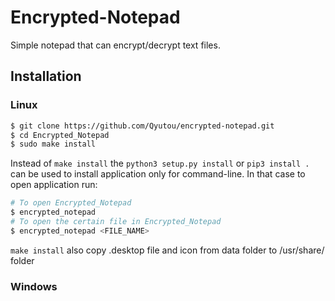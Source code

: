 # Encrypted-Notepad
Simple notepad that can encrypt/decrypt text files.
## Installation
### Linux
```bash
$ git clone https://github.com/Qyutou/encrypted-notepad.git
$ cd Encrypted_Notepad 
$ sudo make install 
```
Instead of `make install` the `python3 setup.py install` or `pip3 install .` can be used to install application only for command-line.
In that case to open application run:
```bash
# To open Encrypted_Notepad
$ encrypted_notepad
# To open the certain file in Encrypted_Notepad
$ encrypted_notepad <FILE_NAME>
```
`make install` also copy .desktop file and icon from data folder to /usr/share/ folder
### Windows

